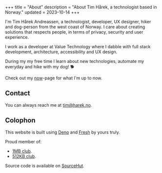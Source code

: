 +++
title = "About"
description = "About Tim Hårek, a technologist based in Norway."
updated = 2023-10-14 
+++

I'm Tim Hårek Andreassen, a technologist, developer, UX designer, hiker and
dog-person from the west coast of Norway. I care about creating solutions that
respects people, in terms of privacy, security and user experience.

I work as a developer at Value Technology where I dabble with full stack
development, architecture, accessibility and UX design.

During my my free time I learn about new technologies, automate my everyday and
hike with my dog! 🐕

Check out my [now](/now)-page for what I'm up to now.

## Contact

You can always reach me at
<a href="mailto:tim@harek.no" rel="me">tim@harek.no</a>.

## Colophon

This website is built using [Deno][deno] and [Fresh][deno_fresh] by yours truly.

Proud member of:

- [1MB club][1mb].
- [512KB club][512kb].

Source code is available on [SourceHut][sourcehut].

[1984]: https://1984hosting.com
[deno]: https://deno.com/
[deno_fresh]: https://fresh.deno.dev/
[1mb]: https://1mb.club
[512kb]: https://512kb.club
[sourcehut]: https://git.sr.ht/~timharek/timharek.no
